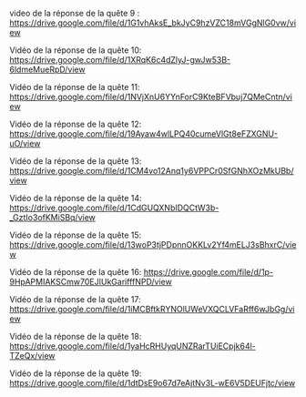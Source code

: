 video de la réponse de la quête 9 :
https://drive.google.com/file/d/1G1vhAksE_bkJyC9hzVZC18mVGgNlG0vw/view

Vidéo de la réponse de la quête 10: 
https://drive.google.com/file/d/1XRqK6c4dZlyJ-gwJw53B-6ldmeMueRpD/view

Vidéo de la réponse de la quête 11:
https://drive.google.com/file/d/1NVjXnU6YYnForC9KteBFVbuj7QMeCntn/view

Vidéo de la réponse de la quête 12:
https://drive.google.com/file/d/19Ayaw4wlLPQ40cumeVlGt8eFZXGNU-uO/view

Vidéo de la réponse de la quête 13:
https://drive.google.com/file/d/1CM4vo12Anq1y6VPPCr0SfGNhXOzMkUBb/view

Vidéo de la réponse de la quête 14:
https://drive.google.com/file/d/1CdGUQXNbIDQCtW3b-_GztIo3ofKMiSBq/view

Vidéo de la réponse de la quête 15:
https://drive.google.com/file/d/13woP3tjPDpnnOKKLv2Yf4mELJ3sBhxrC/view

Vidéo de la réponse de la quête 16: 
https://drive.google.com/file/d/1p-9HpAPMIAKSCmw70EJIUkGarifffNPD/view

Vidéo de la réponse de la quête 17:
https://drive.google.com/file/d/1iMCBftkRYNOlUWeVXQCLVFaRff6wJbGg/view

Vidéo de la réponse de la quête 18:
https://drive.google.com/file/d/1yaHcRHUyqUNZRarTUiECpjk64l-TZeQx/view

Vidéo de la réponse de la quête 19:
https://drive.google.com/file/d/1dtDsE9o67d7eAjtNv3L-wE6V5DEUFjtc/view